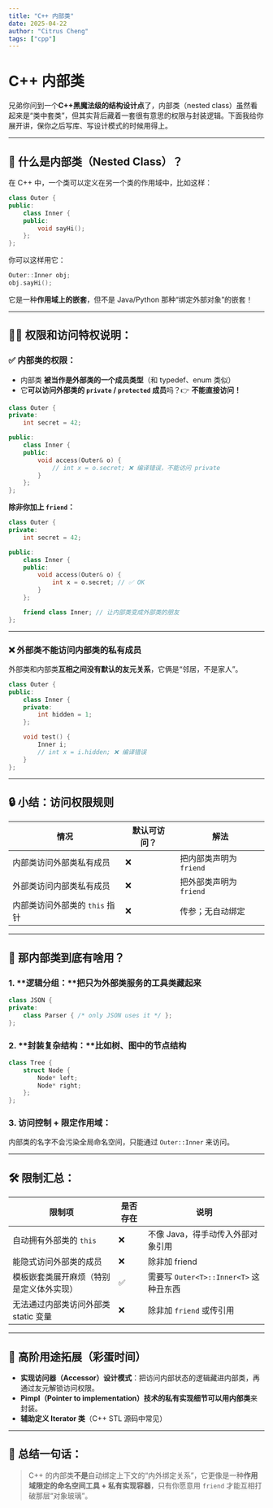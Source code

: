 ```yaml
---
title: "C++ 内部类"
date: 2025-04-22
author: "Citrus Cheng"
tags: ["cpp"]
---
```


# C++ 内部类

兄弟你问到一个**C++黑魔法级的结构设计点**了，内部类（nested class）虽然看起来是“类中套类”，但其实背后藏着一套很有意思的权限与封装逻辑。下面我给你展开讲，保你之后写库、写设计模式的时候用得上。

---

## 🧱 什么是内部类（Nested Class）？

在 C++ 中，一个类可以定义在另一个类的作用域中，比如这样：

```cpp
class Outer {
public:
    class Inner {
    public:
        void sayHi();
    };
};
```

你可以这样用它：

```cpp
Outer::Inner obj;
obj.sayHi();
```

它是一种**作用域上的嵌套**，但不是 Java/Python 那种“绑定外部对象”的嵌套！

---

## 🧙‍♂️ 权限和访问特权说明：

### ✅ 内部类的权限：

- 内部类 **被当作是外部类的一个成员类型**（和 typedef、enum 类似）
- 它**可以访问外部类的 `private` / `protected` 成员**吗？👉 **不能直接访问！**

```cpp
class Outer {
private:
    int secret = 42;

public:
    class Inner {
    public:
        void access(Outer& o) {
            // int x = o.secret; ❌ 编译错误，不能访问 private
        }
    };
};
```

**除非你加上 `friend`：**

```cpp
class Outer {
private:
    int secret = 42;

public:
    class Inner {
    public:
        void access(Outer& o) {
            int x = o.secret; // ✅ OK
        }
    };

    friend class Inner; // 让内部类变成外部类的朋友
};
```

---

### ❌ 外部类不能访问内部类的私有成员

外部类和内部类**互相之间没有默认的友元关系**，它俩是“邻居，不是家人”。

```cpp
class Outer {
public:
    class Inner {
    private:
        int hidden = 1;
    };

    void test() {
        Inner i;
        // int x = i.hidden; ❌ 编译错误
    }
};
```

---

## 🔒 小结：访问权限规则

| 情况                         | 默认可访问？ | 解法                     |
|------------------------------|---------------|----------------------------|
| 内部类访问外部类私有成员     | ❌           | 把内部类声明为 `friend`   |
| 外部类访问内部类私有成员     | ❌           | 把外部类声明为 `friend`   |
| 内部类访问外部类的 `this` 指针 | ❌           | 传参；无自动绑定           |

---

## 🤔 那内部类到底有啥用？

### 1. **逻辑分组：**把只为外部类服务的工具类藏起来
```cpp
class JSON {
private:
    class Parser { /* only JSON uses it */ };
};
```

### 2. **封装复杂结构：**比如树、图中的节点结构
```cpp
class Tree {
    struct Node {
        Node* left;
        Node* right;
    };
};
```

### 3. **访问控制 + 限定作用域：**
内部类的名字不会污染全局命名空间，只能通过 `Outer::Inner` 来访问。

---

## 🛠 限制汇总：

| 限制项                          | 是否存在 | 说明 |
|----------------------------------|-----------|------|
| 自动拥有外部类的 `this`         | ❌        | 不像 Java，得手动传入外部对象引用 |
| 能隐式访问外部类的成员          | ❌        | 除非加 friend |
| 模板嵌套类展开麻烦（特别是定义体外实现） | ✅        | 需要写 `Outer<T>::Inner<T>` 这种丑东西 |
| 无法通过内部类访问外部类 static 变量 | ❌        | 除非加 `friend` 或传引用 |

---

## 🚀 高阶用途拓展（彩蛋时间）

- **实现访问器（Accessor）设计模式**：把访问内部状态的逻辑藏进内部类，再通过友元解锁访问权限。
- **Pimpl（Pointer to implementation）技术的私有实现细节可以用内部类**来封装。
- **辅助定义 Iterator 类**（C++ STL 源码中常见）

---

## 💬 总结一句话：

> C++ 的内部类**不是**自动绑定上下文的“内外绑定关系”，它更像是一种**作用域限定的命名空间工具 + 私有实现容器**，只有你愿意用 `friend` 才能互相打破那层“对象玻璃”。
